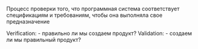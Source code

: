 Процесс проверки того, что программная система соответствует спецификациям и требованиям, чтобы она выполняла свое предназначение

Verification: - правильно ли мы создаем продукт?
Validation:   - создаем ли мы правильный продукт?